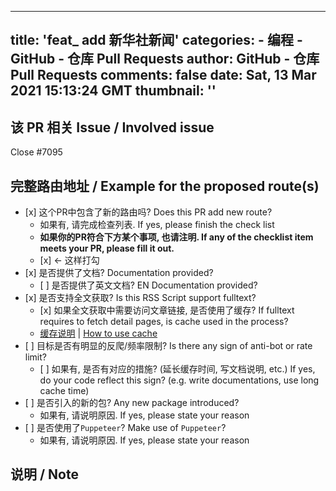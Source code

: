 
---
title: 'feat_ add 新华社新闻'
categories: 
    - 编程
    - GitHub - 仓库 Pull Requests
author: GitHub - 仓库 Pull Requests
comments: false
date: Sat, 13 Mar 2021 15:13:24 GMT
thumbnail: ''
---

<div>   
<h2>该 PR 相关 Issue / Involved issue</h2>
<p>Close #7095</p>
<h2>完整路由地址 / Example for the proposed route(s)</h2>
<!--
为方便测试，请附上完整路由地址（可以真正访问的地址），否则将导致 PR 被关闭
请按照如下格式填写`routes`区域: 我们将会根据你的参数展开自动测试. 一行一个路由
如果路由包含在文档中列出可以完全穷举的参数（例如分类），请依次全部列出
To simplify the testing workflow, please include COMPLETE route URL, with all required and optional parameters, otherwise your pull request will be closed.
Please fill the `routes` block follow the format below, as we will perform automatic test based on this information. one route per line.

```
/some/route
/some/other/route
```

如果与路由无关, 请写`NOROUTE`
请不要删除代码块`routes`标识 
If it is not related to route, use `NOROUTE` to bypass CI
FILL BELOW and keep `routes` keyword
-->
<pre><code class="language-routes">/news/whxw
</code></pre>
<h2>新RSS检查列表 / New RSS Script Checklist</h2>
<!-- 
Please go over the checklist below before PR: this improve your PR pass rate.
Reference: https://docs.rsshub.app/en/joinus/
请在提交PR前检查以下事项: 这可以大大提升通过率
这些就是我们在审核时主要关注的事项, 敬请留意
参考: https://docs.rsshub.app/joinus
-->
<ul>
<li>[x] 这个PR中包含了新的路由吗? Does this PR add new route?
<ul>
<li>如果有, 请完成检查列表. If yes, please finish the check list</li>
<li><strong>如果你的PR符合下方某个事项, 也请注明. If any of the checklist item meets your PR, please fill it out.</strong></li>
<li>[x] <- 这样打勾</li>
</ul>
</li>
<li>[x] 是否提供了文档? Documentation provided?
<ul>
<li>[ ] 是否提供了英文文档? EN Documentation provided?</li>
</ul>
</li>
<li>[x] 是否支持全文获取? Is this RSS Script support fulltext?
<ul>
<li>[x] 如果全文获取中需要访问文章链接, 是否使用了缓存? If fulltext requires to fetch detail pages, is cache used in the process?</li>
<li><a href="https://docs.rsshub.app/joinus/#ti-jiao-xin-de-rsshub-gui-ze-bian-xie-jiao-ben-shi-yong-huan-cun">缓存说明</a> | <a href="https://docs.rsshub.app/joinus/#ti-jiao-xin-de-rsshub-gui-ze-bian-xie-jiao-ben-shi-yong-huan-cun">How to use cache</a></li>
</ul>
</li>
<li>[ ] 目标是否有明显的反爬/频率限制? Is there any sign of anti-bot or rate limit?
<ul>
<li>[ ] 如果有, 是否有对应的措施? (延长缓存时间, 写文档说明, etc.) If yes, do your code reflect this sign? (e.g. write documentations, use long cache time)</li>
</ul>
</li>
<li>[ ] 是否引入的新的包? Any new package introduced?
<ul>
<li>如果有, 请说明原因. If yes, please state your reason</li>
</ul>
</li>
<li>[ ] 是否使用了<code>Puppeteer</code>? Make use of <code>Puppeteer</code>?
<ul>
<li>如果有, 请说明原因. If yes, please state your reason</li>
</ul>
</li>
</ul>
<h2>说明 / Note</h2>
<!-- 
Please state your reason/note here 
请在这里描述你的原因或留下其他相关的说明
-->
  
</div>
            